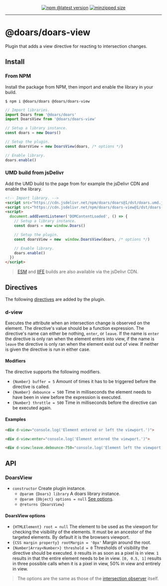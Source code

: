 <div align="center">

[![npm @latest version](https://img.shields.io/npm/v/doars/doars-view.svg?label=Version&style=flat-square&maxAge=86400)](https://www.npmjs.com/package/doars/doars-view)
[![minzipped size](https://img.shields.io/bundlephobia/minzip/doars/doars-view?label=Size&style=flat-square&maxAge=86400)](https://www.npmjs.com/package/doars/doars-view)

</div>

<hr/>

# @doars/doars-view

Plugin that adds a view directive for reacting to intersection changes.

## Install

### From NPM

Install the package from NPM, then import and enable the library in your build.

```
$ npm i @doars/doars @doars/doars-view
```

```JavaScript
// Import libraries.
import Doars from '@doars/doars'
import DoarsView from '@doars/doars-view'

// Setup a library instance.
const doars = new Doars()

// Setup the plugin.
const doarsView = new DoarsView(doars, /* options */)

// Enable library.
doars.enable()
```

### UMD build from jsDelivr

Add the UMD build to the page from for example the jsDelivr CDN and enable the library.

```HTML
<!-- Import library. -->
<script src="https://cdn.jsdelivr.net/npm/doars/doars@1/dst/doars.umd.js"></script>
<script src="https://cdn.jsdelivr.net/npm/doars/doars-view@1/dst/doars-view.umd.js"></script>
<script>
  document.addEventListener('DOMContentLoaded', () => {
    // Setup a library instance.
    const doars = new window.Doars()

    // Setup the plugin.
    const doarsView = new  window.DoarsView(doars, /* options */)

    // Enable library.
    doars.enable()
  })
</script>
```

> [ESM](https://cdn.jsdelivr.net/npm/doars/doars-view@1/dst/doars-view.esm.js) and [IIFE](https://cdn.jsdelivr.net/npm/doars/doars-view@1/dst/doars-view.iife.js) builds are also available via the jsDelivr CDN.

## Directives

The following [directives](https://github.com/doars/doars/tree/main/packages/doars#directives) are added by the plugin.

### d-view

Executes the attribute when an intersection change is observed on the element. The directive's value should be a function expression. The directive's name can either be nothing, `enter`, or `leave`. If the name is `enter` the directive is only ran when the element enters into view, if the name is `leave` the directive is only ran when the element exist out of view. If neither is given the directive is run in either case.

#### Modifiers

The directive supports the following modifiers.

- `{Number} buffer = 5` Amount of times it has to be triggered before the directive is called.
- `{Number} debounce = 500` Time in milliseconds the element needs to have been in view before the expression is executed.
- `{Number} throttle = 500` Time in milliseconds before the directive can be executed again.

#### Examples

```HTML
<div d-view="console.log('Element entered or left the viewport.')">
```

```HTML
<div d-view:enter="console.log('Element entered the viewport.')">
```

```HTML
<div d-view:leave.debounce-750="console.log('Element left the viewport, and has not re-entered for 750 milliseconds.')">
```

## API

### DoarsView

- `constructor` Create plugin instance.
  - `@param {Doars} library` A doars library instance.
  - `@param {Object} options = null` [See options](#doarsview-options).
  - `@returns {DoarsView}`

#### DoarsView options

- `{HTMLElement} root = null` The element to be used as the viewport for checking the visibility of the elements. It must be an ancestor of the targeted elements. By default it is the browsers viewport.
- `{CSS margin property} rootMargin = '0px'` Margin around the root.
- `{Number|Array<Number>} threshold = 0` Thresholds of visibility the directive should be executed. `0` results in as soon as a pixel is in view. `1` results in that the entire element needs to be in view. `[0, 0.5, 1]` results in three possible calls when it is a pixel in view, 50% in view and entirely in view.

> The options are the same as those of the [intersection observer](https://developer.mozilla.org/docs/Web/API/Intersection_Observer_API#intersection_observer_options) itself.
